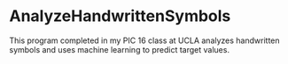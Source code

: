 # AnalyzeHandwrittenSymbols

This program completed in my PIC 16 class at UCLA analyzes handwritten symbols and uses machine learning to predict target values.
